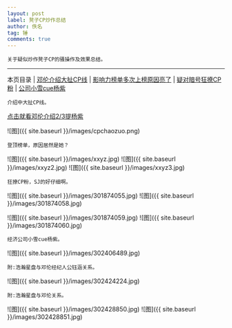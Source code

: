 ```yaml
---
layout: post
label: 凳子CP炒作总结
author: 佚名
tag: 锤
comments: true
---
```


    关于疑似炒作凳子CP的骚操作及效果总结。

---

本页目录 \| [邓伦介绍大扯CP线](#dxjja) \| [影响力榜单多次上榜原因亮了](#dxjjb) \| [疑对暗号狂撩CP粉](#dxjjc) \| [公司小雪cue杨紫](#dxjjd)


<a class="anchor" name="dxjja"></a>


    介绍中大扯CP线。

[点击就看邓伦介绍2/3提杨紫](http://t.cn/EhoTM4y?m=4291688333189717&u=6080414928)

![图]({{ site.baseurl }}/images/cpchaozuo.png)

<a class="anchor" name="dxjjb"></a>

    登顶榜单，原因居然是她？


![图]({{ site.baseurl }}/images/xxyz.jpg)
![图]({{ site.baseurl }}/images/xxyz2.jpg)
![图]({{ site.baseurl }}/images/xxyz3.jpg)


<a class="anchor" name="dxjjc"></a>

    狂撩CP粉，SJ的好仔细啊。


![图]({{ site.baseurl }}/images/301874055.jpg)
![图]({{ site.baseurl }}/images/301874058.jpg)

![图]({{ site.baseurl }}/images/301874059.jpg)
![图]({{ site.baseurl }}/images/301874060.jpg)


<a class="anchor" name="dxjjd"></a>

    经济公司小雪cue杨紫。

![图]({{ site.baseurl }}/images/302406489.jpg)
    
    附:浩瀚星盘与邓伦经纪人公钰涵关系。

![图]({{ site.baseurl }}/images/302424224.jpg)

    
    附:浩瀚星盘与邓伦关系。
    
![图]({{ site.baseurl }}/images/302428850.jpg)
![图]({{ site.baseurl }}/images/302428851.jpg)